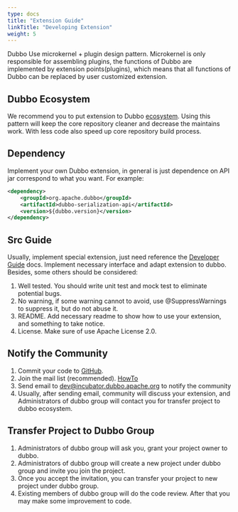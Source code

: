 ```yaml
---
type: docs
title: "Extension Guide"
linkTitle: "Developing Extension"
weight: 5
---
```



Dubbo Use microkernel + plugin design pattern. Microkernel is only responsible for assembling plugins, the functions of Dubbo are implemented by extension points(plugins), which means that all functions of Dubbo can be replaced by user customized extension.

## Dubbo Ecosystem

We recommend you to put extension to Dubbo [ecosystem](https://github.com/dubbo). Using this pattern will keep the core repository cleaner and decrease the maintains work. With less code also speed up core repository build process.

## Dependency
Implement your own Dubbo extension, in general is just dependence on API jar correspond to what you want.
For example:
```xml
<dependency>
    <groupId>org.apache.dubbo</groupId>
    <artifactId>dubbo-serialization-api</artifactId>
    <version>${dubbo.version}</version>
</dependency>
```

## Src Guide
Usually, implement special extension, just need reference the [Developer Guide](http://dubbo.apache.org/#/docs/dev/build.md?lang=en-us) docs. Implement necessary interface and adapt extension to dubbo. Besides, some others should be considered:
1. Well tested. You should write unit test and mock test to eliminate potential bugs.
2. No warning, if some warning cannot to avoid, use @SuppressWarnings to suppress it, but do not abuse it.
3. README. Add necessary readme to show how to use your extension, and something to take notice.
4. License. Make sure of use Apache License 2.0.

## Notify the Community
1. Commit your code to [GitHub](https://github.com).
2. Join the mail list (recommended). [HowTo](https://github.com/apache/dubbo/wiki/Mailing-list-subscription-guide)
2. Send email to dev@incubator.dubbo.apache.org to notify the community
3. Usually, after sending email, community will discuss your extension, and Administrators of dubbo group will contact you for transfer project to dubbo ecosystem.

## Transfer Project to Dubbo Group
1. Administrators of dubbo group will ask you, grant your project owner to dubbo.
2. Administrators of dubbo group will create a new project under dubbo group and invite you join the project.
3. Once you accept the invitation, you can transfer your project to new project under dubbo group.
4. Existing members of dubbo group will do the code review. After that you may make some improvement to code.
